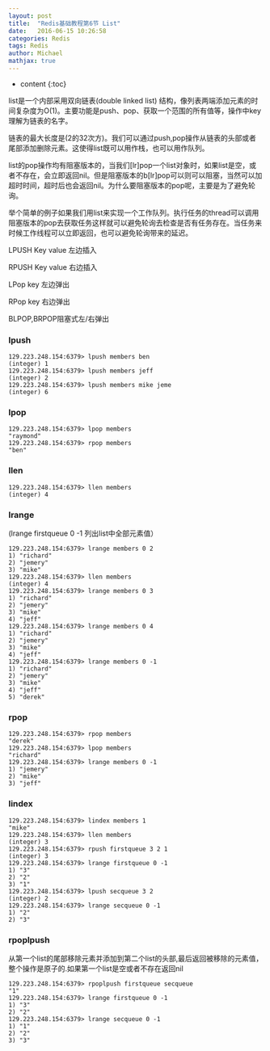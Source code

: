 ```yaml
---
layout: post
title:  "Redis基础教程第6节 List"
date:   2016-06-15 10:26:58
categories: Redis
tags: Redis
author: Michael
mathjax: true
---
```


* content
{:toc}

list是一个内部采用双向链表(double linked list) 结构，像列表两端添加元素的时间复杂度为O(1)。主要功能是push、pop、获取一个范围的所有值等，操作中key理解为链表的名字。

链表的最大长度是(2的32次方)。我们可以通过push,pop操作从链表的头部或者尾部添加删除元素。这使得list既可以用作栈，也可以用作队列。



list的pop操作均有阻塞版本的，当我们[lr]pop一个list对象时，如果list是空，或者不存在，会立即返回nil。但是阻塞版本的b[lr]pop可以则可以阻塞，当然可以加超时时间，超时后也会返回nil。为什么要阻塞版本的pop呢，主要是为了避免轮询。



举个简单的例子如果我们用list来实现一个工作队列。执行任务的thread可以调用阻塞版本的pop去获取任务这样就可以避免轮询去检查是否有任务存在。当任务来时候工作线程可以立即返回，也可以避免轮询带来的延迟。



LPUSH Key value 左边插入

RPUSH Key value 右边插入

LPop key 左边弹出

RPop key 右边弹出

BLPOP,BRPOP阻塞式左/右弹出



### lpush
```shell
129.223.248.154:6379> lpush members ben
(integer) 1
129.223.248.154:6379> lpush members jeff
(integer) 2
129.223.248.154:6379> lpush members mike jeme
(integer) 6
```

### lpop
```shell
129.223.248.154:6379> lpop members
"raymond"
129.223.248.154:6379> rpop members
"ben"
```

### llen
```shell
129.223.248.154:6379> llen members
(integer) 4
```

### lrange
(lrange firstqueue 0 -1 列出list中全部元素值）
```shell
129.223.248.154:6379> lrange members 0 2
1) "richard"
2) "jemery"
3) "mike"
129.223.248.154:6379> llen members
(integer) 4
129.223.248.154:6379> lrange members 0 3
1) "richard"
2) "jemery"
3) "mike"
4) "jeff"
129.223.248.154:6379> lrange members 0 4
1) "richard"
2) "jemery"
3) "mike"
4) "jeff"
129.223.248.154:6379> lrange members 0 -1
1) "richard"
2) "jemery"
3) "mike"
4) "jeff"
5) "derek"
```

### rpop
```shell
129.223.248.154:6379> rpop members
"derek"
129.223.248.154:6379> lpop members
"richard"
129.223.248.154:6379> lrange members 0 -1
1) "jemery"
2) "mike"
3) "jeff"
```

### lindex
```shell
129.223.248.154:6379> lindex members 1
"mike"
129.223.248.154:6379> llen members
(integer) 3
129.223.248.154:6379> rpush firstqueue 3 2 1
(integer) 3
129.223.248.154:6379> lrange firstqueue 0 -1
1) "3"
2) "2"
3) "1"
129.223.248.154:6379> lpush secqueue 3 2
(integer) 2
129.223.248.154:6379> lrange secqueue 0 -1
1) "2"
2) "3"
```

### rpoplpush
从第一个list的尾部移除元素并添加到第二个list的头部,最后返回被移除的元素值，整个操作是原子的.如果第一个list是空或者不存在返回nil
```shell
129.223.248.154:6379> rpoplpush firstqueue secqueue
"1"
129.223.248.154:6379> lrange firstqueue 0 -1
1) "3"
2) "2"
129.223.248.154:6379> lrange secqueue 0 -1
1) "1"
2) "2"
3) "3"
```
